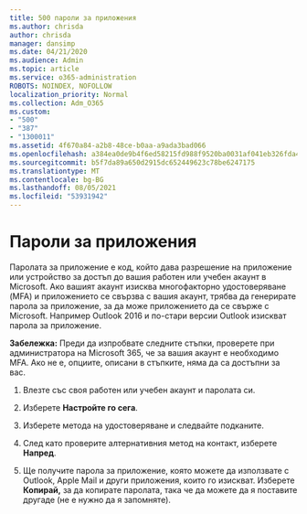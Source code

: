 ```yaml
---
title: 500 пароли за приложения
ms.author: chrisda
author: chrisda
manager: dansimp
ms.date: 04/21/2020
ms.audience: Admin
ms.topic: article
ms.service: o365-administration
ROBOTS: NOINDEX, NOFOLLOW
localization_priority: Normal
ms.collection: Adm_O365
ms.custom:
- "500"
- "387"
- "1300011"
ms.assetid: 4f670a84-a2b8-48ce-b0aa-a9ada3bad066
ms.openlocfilehash: a384ea0de9b4f6ed58215fd988f9520ba0031af041eb326fda467b80d28406ee
ms.sourcegitcommit: b5f7da89a650d2915dc652449623c78be6247175
ms.translationtype: MT
ms.contentlocale: bg-BG
ms.lasthandoff: 08/05/2021
ms.locfileid: "53931942"
---
```

# <a name="app-passwords"></a>Пароли за приложения

Паролата за приложение е код, който дава разрешение на приложение или устройство за достъп до вашия работен или учебен акаунт в Microsoft. Ако вашият акаунт изисква многофакторно удостоверяване (MFA) и приложението се свързва с вашия акаунт, трябва да генерирате парола за приложение, за да може приложението да се свърже с Microsoft. Например Outlook 2016 и по-стари версии Outlook изискват парола за приложение.

 **Забележка:** Преди да изпробвате следните стъпки, проверете при администратора на Microsoft 365, че за вашия акаунт е необходимо MFA. Ако не е, опциите, описани в стъпките, няма да са достъпни за вас.

1. Влезте със своя работен или учебен акаунт и паролата си.

2. Изберете **Настройте го сега**.

3. Изберете метода на удостоверяване и следвайте подканите.

4. След като проверите алтернативния метод на контакт, изберете **Напред**.

5. Ще получите парола за приложение, която можете да използвате с Outlook, Apple Mail и други приложения, които го изискват. Изберете **Копирай,** за да копирате паролата, така че да можете да я поставите другаде (не е нужно да я запомняте).
